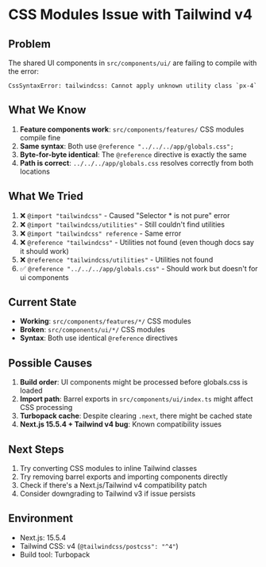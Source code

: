 # CSS Modules Issue with Tailwind v4

## Problem

The shared UI components in `src/components/ui/` are failing to compile with the error:

```
CssSyntaxError: tailwindcss: Cannot apply unknown utility class `px-4`
```

## What We Know

1. **Feature components work**: `src/components/features/` CSS modules compile fine
2. **Same syntax**: Both use `@reference "../../../app/globals.css";`
3. **Byte-for-byte identical**: The `@reference` directive is exactly the same
4. **Path is correct**: `../../../app/globals.css` resolves correctly from both locations

## What We Tried

1. ❌ `@import "tailwindcss"` - Caused "Selector * is not pure" error
2. ❌ `@import "tailwindcss/utilities"` - Still couldn't find utilities
3. ❌ `@import "tailwindcss" reference` - Same error
4. ❌ `@reference "tailwindcss"` - Utilities not found (even though docs say it should work)
5. ❌ `@reference "tailwindcss/utilities"` - Utilities not found
6. ✅ `@reference "../../../app/globals.css"` - Should work but doesn't for ui components

## Current State

- **Working**: `src/components/features/*/` CSS modules
- **Broken**: `src/components/ui/*/` CSS modules
- **Syntax**: Both use identical `@reference` directives

## Possible Causes

1. **Build order**: UI components might be processed before globals.css is loaded
2. **Import path**: Barrel exports in `src/components/ui/index.ts` might affect CSS processing
3. **Turbopack cache**: Despite clearing `.next`, there might be cached state
4. **Next.js 15.5.4 + Tailwind v4 bug**: Known compatibility issues

## Next Steps

1. Try converting CSS modules to inline Tailwind classes
2. Try removing barrel exports and importing components directly
3. Check if there's a Next.js/Tailwind v4 compatibility patch
4. Consider downgrading to Tailwind v3 if issue persists

## Environment

- Next.js: 15.5.4
- Tailwind CSS: v4 (`@tailwindcss/postcss": "^4"`)
- Build tool: Turbopack

